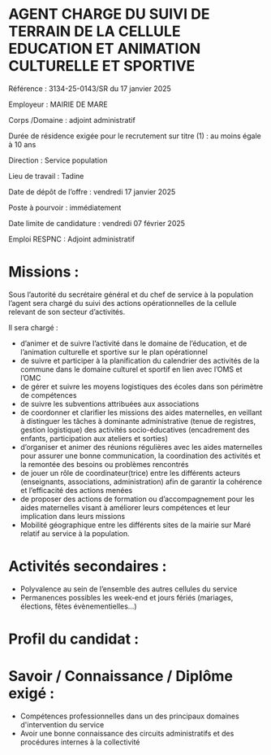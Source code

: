 # AGENT CHARGE DU SUIVI DE TERRAIN DE LA CELLULE EDUCATION ET ANIMATION CULTURELLE ET SPORTIVE

Référence : 3134-25-0143/SR du 17 janvier 2025

Employeur : MAIRIE DE MARE

Corps /Domaine : adjoint administratif

Durée de résidence exigée pour le recrutement sur titre (1) : au moins égale à 10 ans

Direction : Service population

Lieu de travail : Tadine

Date de dépôt de l’offre : vendredi 17 janvier 2025

Poste à pourvoir : immédiatement

Date limite de candidature : vendredi 07 février 2025

Emploi RESPNC : Adjoint administratif

# Missions :

Sous l’autorité du secrétaire général et du chef de service à la population l’agent sera chargé du suivi des actions opérationnelles de la cellule relevant de son secteur d’activités.

Il sera chargé :

- d’animer et de suivre l’activité dans le domaine de l’éducation, et de l’animation culturelle et sportive sur le plan opérationnel
- de suivre et participer à la planification du calendrier des activités de la commune dans le domaine culturel et sportif en lien avec l’OMS et l’OMC
- de gérer et suivre les moyens logistiques des écoles dans son périmètre de compétences
- de suivre les subventions attribuées aux associations
- de coordonner et clarifier les missions des aides maternelles, en veillant à distinguer les tâches à dominante administrative (tenue de registres, gestion logistique) des activités socio-éducatives (encadrement des enfants, participation aux ateliers et sorties)
- d’organiser et animer des réunions régulières avec les aides maternelles pour assurer une bonne communication, la coordination des activités et la remontée des besoins ou problèmes rencontrés
- de jouer un rôle de coordinateur(trice) entre les différents acteurs (enseignants, associations, administration) afin de garantir la cohérence et l’efficacité des actions menées
- de proposer des actions de formation ou d’accompagnement pour les aides maternelles visant à améliorer leurs compétences et leur implication dans leurs missions
- Mobilité géographique entre les différents sites de la mairie sur Maré relatif au service à la population.

# Activités secondaires :

- Polyvalence au sein de l’ensemble des autres cellules du service
- Permanences possibles les week-end et jours fériés (mariages, élections, fêtes évènementielles…)

# Profil du candidat :

# Savoir / Connaissance / Diplôme exigé :

- Compétences professionnelles dans un des principaux domaines d'intervention du service
- Avoir une bonne connaissance des circuits administratifs et des procédures internes à la collectivité